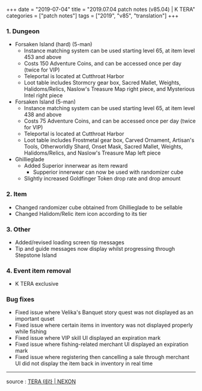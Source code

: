 +++
date = "2019-07-04"
title = "2019.07.04 patch notes (v85.04) | K TERA"
categories = ["patch notes"]
tags = ["2019", "v85", "translation"]
+++


### 1. Dungeon
- Forsaken Island (hard) (5-man)
  - Instance matching system can be used starting level 65, at item level 453 and above
  - Costs 150 Adventure Coins, and can be accessed once per day (twice for VIP)
  - Teleportal is located at Cutthroat Harbor
  - Loot table includes Stormcry gear box, Sacred Mallet, Weights, Halidoms/Relics, Naslow's Treasure Map right piece, and Mysterious Intel right piece
- Forsaken Island (5-man)
  - Instance matching system can be used starting level 65, at item level 438 and above
  - Costs 75 Adventure Coins, and can be accessed once per day (twice for VIP)
  - Teleportal is located at Cutthroat Harbor
  - Loot table includes Frostmetal gear box, Carved Ornament, Artisan's Tools, Otherworldly Shard, Onset Mask, Sacred Mallet, Weights, Halidoms/Relics, and Naslow's Treasure Map left piece
- Ghillieglade
  - Added Superior innerwear as item reward
    - Supperior innerwear can now be used with randomizer cube
  - Slightly increased Goldfinger Token drop rate and drop amount

### 2. Item
- Changed randomizer cube obtained from Ghillieglade to be sellable
- Changed Halidom/Relic item icon according to its tier

### 3. Other
- Added/revised loading screen tip messages
- Tip and guide messages now display whilst progressing through Stepstone Island

### 4. Event item removal
- K TERA exclusive

### Bug fixes
- Fixed issue where Velika's Banquet story quest was not displayed as an important quset
- Fixed issue where certain items in inventory was not displayed properly while fishing
- Fixed issue where VIP skill UI displayed an expiration mark
- Fixed issue where fishing-related merchant UI displayed an expiration mark
- Fixed issue where registering then cancelling a sale through merchant UI did not display the item back in inventory in real time

----

source : [TERA 테라 | NEXON](http://tera.nexon.com/news/update/view.aspx?n4articlesn=399)
